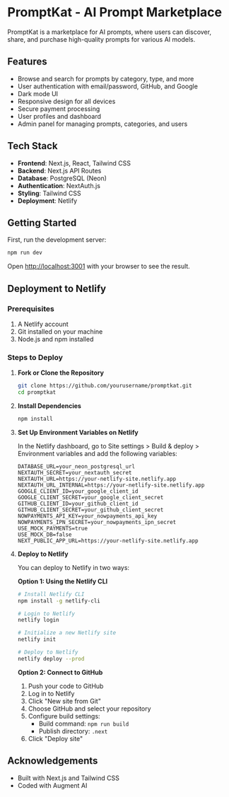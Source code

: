 # PromptKat - AI Prompt Marketplace

PromptKat is a marketplace for AI prompts, where users can discover, share, and purchase high-quality prompts for various AI models.

## Features

- Browse and search for prompts by category, type, and more
- User authentication with email/password, GitHub, and Google
- Dark mode UI
- Responsive design for all devices
- Secure payment processing
- User profiles and dashboard
- Admin panel for managing prompts, categories, and users

## Tech Stack

- **Frontend**: Next.js, React, Tailwind CSS
- **Backend**: Next.js API Routes
- **Database**: PostgreSQL (Neon)
- **Authentication**: NextAuth.js
- **Styling**: Tailwind CSS
- **Deployment**: Netlify

## Getting Started

First, run the development server:

```bash
npm run dev
```

Open [http://localhost:3001](http://localhost:3001) with your browser to see the result.

## Deployment to Netlify

### Prerequisites

1. A Netlify account
2. Git installed on your machine
3. Node.js and npm installed

### Steps to Deploy

1. **Fork or Clone the Repository**

   ```bash
   git clone https://github.com/yourusername/promptkat.git
   cd promptkat
   ```

2. **Install Dependencies**

   ```bash
   npm install
   ```

3. **Set Up Environment Variables on Netlify**

   In the Netlify dashboard, go to Site settings > Build & deploy > Environment variables and add the following variables:

   ```
   DATABASE_URL=your_neon_postgresql_url
   NEXTAUTH_SECRET=your_nextauth_secret
   NEXTAUTH_URL=https://your-netlify-site.netlify.app
   NEXTAUTH_URL_INTERNAL=https://your-netlify-site.netlify.app
   GOOGLE_CLIENT_ID=your_google_client_id
   GOOGLE_CLIENT_SECRET=your_google_client_secret
   GITHUB_CLIENT_ID=your_github_client_id
   GITHUB_CLIENT_SECRET=your_github_client_secret
   NOWPAYMENTS_API_KEY=your_nowpayments_api_key
   NOWPAYMENTS_IPN_SECRET=your_nowpayments_ipn_secret
   USE_MOCK_PAYMENTS=true
   USE_MOCK_DB=false
   NEXT_PUBLIC_APP_URL=https://your-netlify-site.netlify.app
   ```

4. **Deploy to Netlify**

   You can deploy to Netlify in two ways:

   **Option 1: Using the Netlify CLI**

   ```bash
   # Install Netlify CLI
   npm install -g netlify-cli

   # Login to Netlify
   netlify login

   # Initialize a new Netlify site
   netlify init

   # Deploy to Netlify
   netlify deploy --prod
   ```

   **Option 2: Connect to GitHub**

   1. Push your code to GitHub
   2. Log in to Netlify
   3. Click "New site from Git"
   4. Choose GitHub and select your repository
   5. Configure build settings:
      - Build command: `npm run build`
      - Publish directory: `.next`
   6. Click "Deploy site"

## Acknowledgements

- Built with Next.js and Tailwind CSS
- Coded with Augment AI
